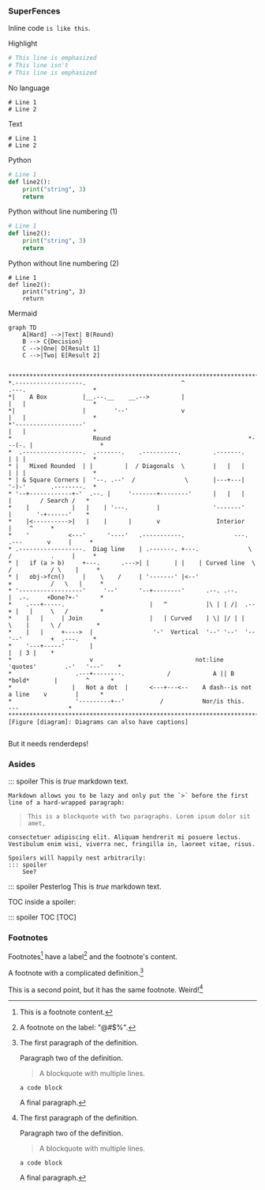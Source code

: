 ### SuperFences

Inline code `is like this`.

Highlight

```python hl_lines="1 3"
# This line is emphasized
# This line isn't
# This line is emphasized
```

No language

```
# Line 1
# Line 2
```

Text

```text
# Line 1
# Line 2
```

Python

```python
# Line 1
def line2():
    print("string", 3)
    return
```

Python without line numbering (1)

```python linenums="0"
# Line 1
def line2():
    print("string", 3)
    return
```

Python without line numbering (2)

```{.python .no-line-nums}
# Line 1
def line2():
    print("string", 3)
    return
```
Mermaid

```mermaid
graph TD
    A[Hard] -->|Text| B(Round)
    B --> C{Decision}
    C -->|One| D[Result 1]
    C -->|Two| E[Result 2]
```

```markdeep

*************************************************************************************************
*.-------------------.                           ^                      .---.                   *
*|    A Box          |__.--.__    __.-->         |                      |   |                   *
*|                   |        '--'               v                      |   |                   *
*'-------------------'                                                  |   |                   *
*                       Round                                       *---(-. |                   *
*  .-----------------.  .-------.    .----------.         .-------.     | | |                   *
* |   Mixed Rounded  | |         |  / Diagonals  \        |   |   |     | | |                   *
* | & Square Corners |  '--. .--'  /              \       |---+---|     '-)-'       .--------.  *
* '--+------------+-'  .--. |     '-------+--------'      |   |   |       |        / Search /   *
*    |            |   |    | '---.        |               '-------'       |       '-+------'    *
*    |<---------->|   |    |      |       v                Interior                 |     ^     *
*    '           <---'      '----'   .-----------.              ---.     .---       v     |     *
* .------------------.  Diag line    | .-------. +---.              \   /           .     |     *
* |   if (a > b)     +---.      .--->| |       | |    | Curved line  \ /           / \    |     *
* |   obj->fcn()     |    \    /     | '-------' |<--'                +           /   \   |     *
* '------------------'     '--'      '--+--------'      .--. .--.     |  .-.     +Done?+-'      *
*    .---+-----.                        |   ^           |\ | | /|  .--+ |   |     \   /         *
*    |   |     | Join                   |   | Curved    | \| |/ | |    \    |      \ /          *
*    |   |     +---->  |                 '-'  Vertical  '--' '--'  '--  '--'        +  .---.    *
*    '---+-----'       |                                                            |  | 3 |    *
*                      v                             not:line    'quotes'        .-'   '---'    *
*                  .---+--------.            /            A || B   *bold*       |        ^      *
*                 |   Not a dot  |      <---+---<--    A dash--is not a line    v        |      *
*                  '---------+--'          /           Nor/is this.            ---              *
*************************************************************************************************
[Figure [diagram]: Diagrams can also have captions]


```

But it needs renderdeps!

<script>window.markdeepOptions={mode:"html"};</script>
<style class="fallback">pre.markdeep{white-space:pre;font-family:monospace}</style>
<script src="https://casual-effects.com/markdeep/latest/markdeep.min.js"></script>
<script src="https://unpkg.com/mermaid/dist/mermaid.min.js"></script>

### Asides

::: spoiler
    This is *true* markdown text.
    
    Markdown allows you to be lazy and only put the `>` before the first
    line of a hard-wrapped paragraph:
    
>     This is a blockquote with two paragraphs. Lorem ipsum dolor sit amet,
    consectetuer adipiscing elit. Aliquam hendrerit mi posuere lectus.
    Vestibulum enim wisi, viverra nec, fringilla in, laoreet vitae, risus.
    
    Spoilers will happily nest arbitrarily:
    ::: spoiler
        See?

::: spoiler Pesterlog
    This is *true* markdown text.

TOC inside a spoiler:

::: spoiler TOC
    [TOC]

### Footnotes

Footnotes[^1] have a label[^@#$%] and the footnote's content.

[^1]: This is a footnote content.
[^@#$%]: A footnote on the label: "@#$%".

A footnote with a complicated definition.[^2]

[^2]:
    The first paragraph of the definition.

    Paragraph two of the definition.

    > A blockquote with
    > multiple lines.

        a code block

    A final paragraph.

This is a second point, but it has the same footnote. Weird![^2]
